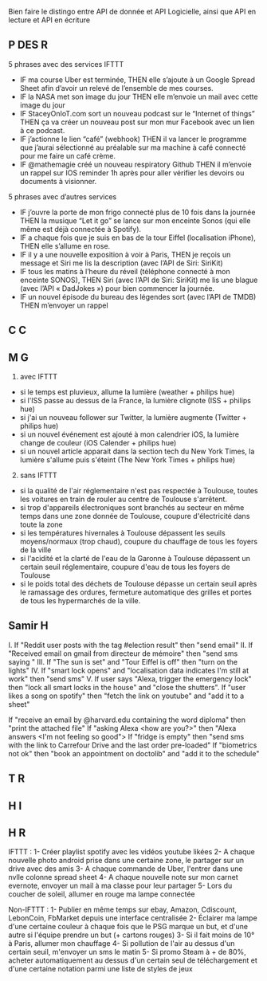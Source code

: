 Bien faire le distingo entre API de donnée et API Logicielle, ainsi que API en lecture et API en écriture

## P DES R 

5 phrases avec des services IFTTT

- IF ma course Uber est terminée, THEN elle s’ajoute à un Google Spread Sheet afin d’avoir un relevé de l’ensemble de mes courses.
- IF la NASA met son image du jour THEN elle m’envoie un mail avec cette image du jour
- IF StaceyOnIoT.com sort un nouveau podcast sur le “Internet of things” THEN ça va créer un nouveau post sur mon mur Facebook avec un lien à ce podcast.
- IF j’actionne le lien “café” (webhook) THEN il va lancer le programme que j’aurai sélectionné au préalable sur ma machine à café connecté pour me faire un café crème.
- IF @mathemagie créé un nouveau respiratory Github THEN il m’envoie un rappel sur IOS reminder 1h après pour aller vérifier les devoirs ou documents à visionner.

5 phrases avec d’autres services

- IF j’ouvre la porte de mon frigo connecté plus de 10 fois dans la journée THEN la musique “Let it go” se lance sur mon enceinte Sonos (qui elle même est déjà connectée à Spotify).
- IF a chaque fois que je suis en bas de la tour Eiffel (localisation iPhone), THEN elle s’allume en rose.
- IF il y a une nouvelle exposition à voir à Paris, THEN je reçois un message et Siri me lis la description (avec l’API de Siri: SiriKit)
- IF tous les matins à l’heure du réveil (téléphone connecté à mon enceinte SONOS), THEN  Siri (avec l’API de Siri: SiriKit) me lis une blague (avec l’API « DadJokes ») pour bien commencer la journée.
- IF un nouvel épisode du bureau des légendes sort (avec l’API de TMDB) THEN m’envoyer un rappel

## C C

## M G

1. avec IFTTT 
- si le temps est pluvieux, allume la lumière (weather + philips hue)
- si l'ISS passe au dessus de la France, la lumière clignote (ISS + philips hue)
- si j'ai un nouveau follower sur Twitter, la lumière augmente (Twitter + philips hue)
- si un nouvel événement est ajouté à mon calendrier iOS, la lumière change de couleur (iOS Calender + philips hue)
- si un nouvel article apparait dans la section tech du New York Times, la lumière s'allume puis s'éteint (The New York Times + philips hue)

2. sans IFTTT
- si la qualité de l'air réglementaire n'est pas respectée à Toulouse, toutes les voitures en train de rouler au centre de Toulouse s'arrêtent.
- si trop d'appareils électroniques sont branchés au secteur en même temps dans une zone donnée de Toulouse, coupure d'électricité dans toute la zone
- si les températures hivernales à Toulouse dépassent les seuils moyens/normaux (trop chaud), coupure du chauffage de tous les foyers de la ville
- si l'acidité et la clarté de l'eau de la Garonne à Toulouse dépassent un certain seuil réglementaire, coupure d'eau de tous les foyers de Toulouse
- si le poids total des déchets de Toulouse dépasse un certain seuil après le ramassage des ordures, fermeture automatique des grilles et portes de tous les hypermarchés de la ville.


## Samir H

I. If "Reddit user posts with the tag #election result" then "send email"
II. If "Received email on gmail from directeur de mémoire" then "send sms saying <look up your emails>"
III. If "The sun is set" and "Tour Eiffel is off" then "turn on the lights"
IV. If "smart lock opens" and "localisation data indicates I'm still at work" then "send sms"
V. If user says "Alexa, trigger the emergency lock" then "lock all smart locks in the house" and "close the shutters".  If "user likes a song on spotify" then "fetch the link on youtube" and "add it to a sheet"

If "receive an email by @harvard.edu containing the word diploma" then "print the attached file"
If "asking Alexa <how are you?>" then "Alexa answers <I'm not feeling so good">
If  "fridge is empty" then "send sms with the link to Carrefour Drive and the last order pre-loaded"
If "biometrics not ok" then "book an appointment on doctolib" and "add it to the schedule"


## T R

## H I

## H R

IFTTT  : 
1- Créer playlist spotify avec les vidéos youtube likées
2- A chaque nouvelle photo android prise dans une certaine zone, le partager sur un drive avec des amis
3- A chaque commande de Uber, l'entrer dans une nvlle colonne spread sheet
4- A chaque nouvelle note sur mon carnet evernote, envoyer un mail à ma classe pour leur partager
5- Lors du coucher de soleil, allumer en rouge ma lampe connectée

Non-IFTTT : 
1- Publier en même temps sur ebay, Amazon, Cdiscount, LebonCoin, FbMarket depuis une interface centralisée 
2- Éclairer ma lampe d'une certaine couleur à chaque fois que le PSG marque un but, et d'une autre si l'équipe prendre un but (+ cartons rouges)
3- Si il fait moins de 10° à Paris, allumer mon chauffage
4- Si pollution de l'air au dessus d'un certain seuil, m'envoyer un sms le matin
5- Si promo Steam à + de 80%, acheter automatiquement au dessus d'un certain seul de téléchargement et d'une certaine notation parmi une liste de styles de jeux

